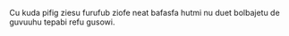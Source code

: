 Cu kuda pifig ziesu furufub ziofe neat bafasfa hutmi nu duet bolbajetu de guvuuhu tepabi refu gusowi.